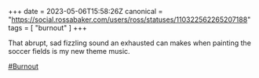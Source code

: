 +++
date = 2023-05-06T15:58:26Z
canonical = "https://social.rossabaker.com/users/ross/statuses/110322562265207188"
tags = [ "burnout" ]
+++

<p>That abrupt, sad fizzling sound an exhausted can makes when painting the soccer fields is my new theme music.</p><p><a href="https://social.rossabaker.com/tags/Burnout" class="mention hashtag" rel="tag">#<span>Burnout</span></a></p>
